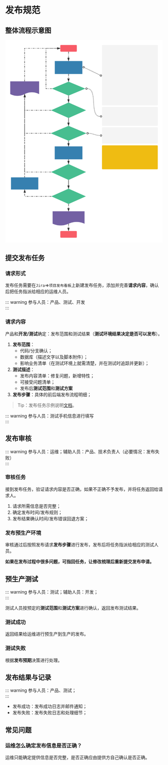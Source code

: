 # 发布规范


## 整体流程示意图

![release-flow](../.gitbook/assets/release-flow.svg)

## 提交发布任务

### 请求形式

发布任务需要在`Jira`=>`项目发布看板`上新建发布任务，添加并完善**请求内容**，确认后把任务指派给相应的运维人员。

::: warning 参与人员：产品、测试、开发
<br/>
:::

### 请求内容

产品和**开发/测试**确定：发布范围和测试结果（**测试环境结果决定是否可以发布**）。

1. **发布范围**：
   - 代码/分支确认；
   - 数据库（描述文字以及脚本附件）；
   - 影响业务清单（在测试环境上就需清楚，并在测试时追踪并更新）；
2. **测试描述**：
   - 发布内容清单：修复问题，新增特性；
   - 可接受问题清单；
   - 发布后**测试范围**和**测试方案**
3. **发布步骤**：具体的前后端发布流程明细；

> Tip：发布任务示例说明[文档](release-pr.md)。

::: warning 参与人员：测试手机信息进行填写
<br/>
:::

## 发布审核

::: warning 参与人员：运维；辅助人员：产品、技术负责人（必要情况：发布失败）
<br/>
:::

### 审核任务

接到发布任务，验证请求内容是否正确，如果不正确不予发布，并将任务返回给请求人。

1. 请求所需信息是否完整；
2. 确定发布时间/发布规则；
3. 发布结果确认时间/发布错误回退方案；

### 发布预生产环境

审核通过后按照发布请求**发布步骤**进行发布，发布后将任务指派给相应的测试人员。

**如果在发布过程中很多问题，可指回任务，让修改梳理后重新提交发布申请。**

## 预生产测试

::: warning 参与人员：测试；辅助人员：开发；
<br/>
:::

测试人员按预定的**测试范围**和**测试方案**进行确认，返回发布测试结果。

### 测试成功

返回结果给运维进行预生产到生产的发布。

### 测试失败

根据**发布预期**决策进行处理。

## 发布结果与记录

::: warning 参与人员：产品、测试；
<br/>
:::

- 发布成功：发布成功日志并邮件通知；
- 发布失败：发布失败日志和处理细节；

## 常见问题

### 运维怎么确定发布信息是否正确？

运维只能确定提供信息是否完整，是否正确应由提供方自己确认是否正确。
